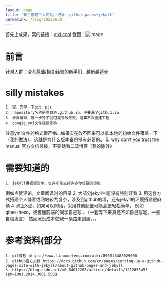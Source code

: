 ```yaml
---
layout: page
title: "新手搭建个人网站小记录——github pages+jekyll"
permalink: /blog/20220930
---
```

首先上成果，窝的链接：[yixi.cool](http://yixi.cool)
截图：![image](https://user-images.githubusercontent.com/59736535/193208304-e77de81f-830f-4a2c-9c0c-68d0675ad7df.png)

# 前言
针对人群：没有基础/相关经验的新手们，越新越适合

# silly mistakes
	1. 宝，先学一下git，plz
	2. repository名称是项目名.github.io，不要漏了github.io
	3. 步骤繁琐，哪一步错了就可能导致失败，遇事不决重建工程
	4. congig.yml文件谨慎修改
  注意yml文件的格式很严格...如果实在改不回来可以拿本地的初始文件覆盖一下（我的做法）。这就是为什么版本备份挺有必要的。
	5. why don't you trust the manual
  官方文档最棒，不要瞎看二流博客（我的除外）

# 需要知道的
	1. jekyll模板很简单，也许不能支持许多你想要的功能
  例如点赞评论，文章阅读时的目录
	2. 大部分jekyll主题没有特别好看
	3. 用这套方式搭建个人博客或网站较为复杂，涉及到github的墙，还有jekyll的环境搭建很麻烦
	4. 综上3点，如果可以的话，采用其他配置可能会更轻松简单。
例如gitee+hexo，或者懂前端的同学自己写...（一套弄下来真还不如自己写呢，一些自信发言）
然而沉没成本使我一条路走到黑。。。

# 参考资料(部分
	1. git教程 https://www.liaoxuefeng.com/wiki/896043488029600
	2. github官方文档 https://docs.github.com/cn/pages/setting-up-a-github-pages-site-with-jekyll/about-github-pages-and-jekyll
	3. https://blog.csdn.net/m0_64012205/article/details/121265345?spm=1001.2014.3001.5501

